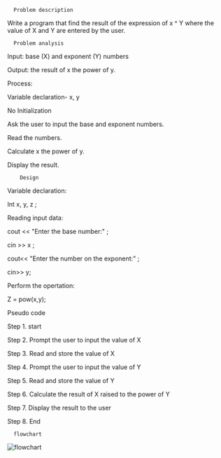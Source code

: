       Problem description   
 

Write a program that find the result of the expression of x ^ Y where the value of X and Y 
are entered by the user.  
   

      Problem analysis 

Input: base (X) and exponent (Y) numbers   

Output: the result of x the power of y.    
     

Process:  

 Variable declaration- x, y 

No Initialization  

Ask the user to input the base and exponent numbers. 

Read the numbers. 

Calculate x the power of y. 

Display the result. 

        Design 

Variable declaration:  

Int x, y, z ; 

Reading input data:  

cout << "Enter the base number:" ; 

cin >> x ; 

cout<< "Enter the number on the exponent:" ; 

cin>> y; 

 

Perform the opertation: 

Z = pow(x,y);          

   Pseudo code  

Step 1.  start 

Step 2.  Prompt the user to input the value of X 

Step 3. Read and store the value of X 

  

Step 4. Prompt the user to input the value of Y 

Step 5. Read and store the value of Y 

  

Step 6. Calculate the result of X raised to the power of Y 

Step 7. Display the result to the user 

Step 8. End 
  
      flowchart 

![flowchart](https://github.com/SWEG-2015EC-Batch/Codify/blob/main/ETS1113_15_PAUL_BEREKET/chapter%20two%20practical%20exercise/flowchart/power%20calculator/power%20calculator%20flowchart.png)